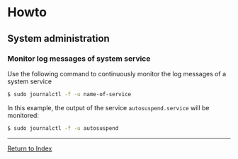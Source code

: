 # Howto

## System administration

### Monitor log messages of system service

Use the following command to continuously monitor the log messages of a system service

```bash
$ sudo journalctl -f -u name-of-service
```

In this example, the output of the service `autosuspend.service` will be monitored:

```bash
$ sudo journalctl -f -u autosuspend
```

---
[Return to Index](../README.md)
